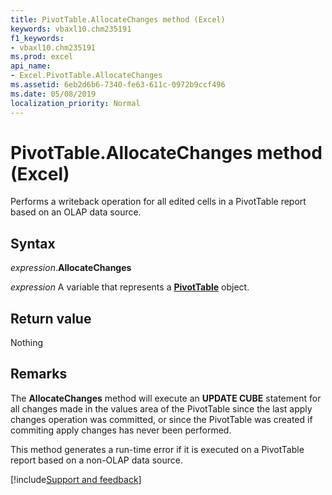 ```yaml
---
title: PivotTable.AllocateChanges method (Excel)
keywords: vbaxl10.chm235191
f1_keywords:
- vbaxl10.chm235191
ms.prod: excel
api_name:
- Excel.PivotTable.AllocateChanges
ms.assetid: 6eb2d6b6-7340-fe63-611c-0972b9ccf496
ms.date: 05/08/2019
localization_priority: Normal
---
```



# PivotTable.AllocateChanges method (Excel)

Performs a writeback operation for all edited cells in a PivotTable report based on an OLAP data source.


## Syntax

_expression_.**AllocateChanges**

_expression_ A variable that represents a **[PivotTable](Excel.PivotTable.md)** object.


## Return value

Nothing


## Remarks

The **AllocateChanges** method will execute an **UPDATE CUBE** statement for all changes made in the values area of the PivotTable since the last apply changes operation was committed, or since the PivotTable was created if commiting apply changes has never been performed. 

This method generates a run-time error if it is executed on a PivotTable report based on a non-OLAP data source.




[!include[Support and feedback](~/includes/feedback-boilerplate.md)]